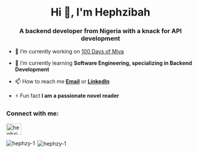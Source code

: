 <h1 align="center">Hi 👋, I'm Hephzibah</h1>
<h3 align="center">A backend developer from Nigeria with a knack for API development</h3>

- 🔭 I’m currently working on [100 Days of Miva](https://github.com/Hephzy-1/100DaysOfMiva)

- 🌱 I’m currently learning **Software Engineering, specializing in Backend Development**

- 📫 How to reach me **[Email](hzdelight01@gmail.com)** or **[LinkedIn]( https://www.linkedin.com/in/hephzibah-owoeye)**

- ⚡ Fun fact **I am a passionate novel reader**

<h3 align="left">Connect with me:</h3>
<p align="left">
<a href="https://linkedin.com/in/hephzibah owoeye" target="blank"><img align="center" src="https://raw.githubusercontent.com/rahuldkjain/github-profile-readme-generator/master/src/images/icons/Social/linked-in-alt.svg" alt="hephzibah owoeye" height="30" width="40" /></a>
</p>

<p><img align="left" src="https://github-readme-stats.vercel.app/api/top-langs?username=hephzy-1&show_icons=true&locale=en&layout=compact" alt="hephzy-1" /></p>

<p>&nbsp;<img align="center" src="https://github-readme-stats.vercel.app/api?username=hephzy-1&show_icons=true&locale=en" alt="hephzy-1" /></p>

